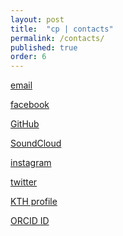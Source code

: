 ```yaml
---
layout: post
title:  "cp | contacts"
permalink: /contacts/
published: true
order: 6
---
```

[<mousehover>email</mousehover>][email]

[<mousehover>facebook</mousehover>][facebook]

[<mousehover>GitHub</mousehover>][github]

[<mousehover>SoundCloud</mousehover>][soundcloud]

[<mousehover>instagram</mousehover>][instagram]

[<mousehover>twitter</mousehover>][twitter]

[<mousehover>KTH profile</mousehover>][kth]

[<mousehover>ORCID ID</mousehover>][orcid]



[email]: mailto:cla.panariello@gmail.com
[facebook]: https://www.facebook.com/cla.panariello/
[github]: https://github.com/claudiopanariello
[soundcloud]: https://soundcloud.com/claudiopanariello
[instagram]: https://www.instagram.com/claudio_panariello/
[twitter]: https://twitter.com/clapanariello
[kth]: https://www.kth.se/profile/claudiop/
[orcid]: https://orcid.org/0000-0002-1244-881X